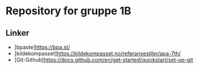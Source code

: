 # Repository for gruppe 1B

## Linker 
* [bpaste]https://bpa.st/
* [kildekompasset]https://kildekompasset.no/referansestiler/apa-7th/
* [Git-Github]https://docs.github.com/en/get-started/quickstart/set-up-git